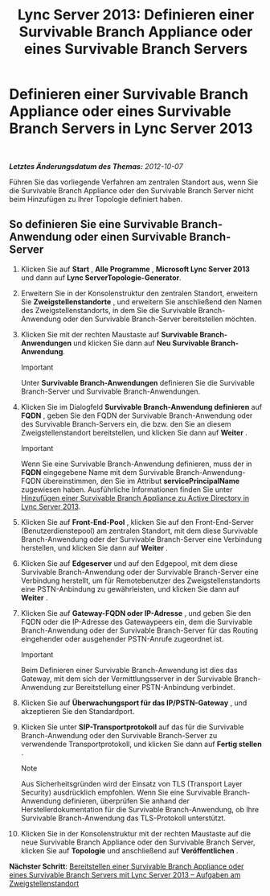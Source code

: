 ﻿---
title: 'Lync Server 2013: Definieren einer Survivable Branch Appliance oder eines Survivable Branch Servers'
TOCTitle: Definieren einer Survivable Branch Appliance oder eines Survivable Branch Servers
ms:assetid: 1f49cfbe-30b3-4600-af15-47cb2f58d18a
ms:mtpsurl: https://technet.microsoft.com/de-de/library/Gg398280(v=OCS.15)
ms:contentKeyID: 49293385
ms.date: 05/19/2016
mtps_version: v=OCS.15
ms.translationtype: HT
---

# Definieren einer Survivable Branch Appliance oder eines Survivable Branch Servers in Lync Server 2013

 

_**Letztes Änderungsdatum des Themas:** 2012-10-07_

Führen Sie das vorliegende Verfahren am zentralen Standort aus, wenn Sie die Survivable Branch Appliance oder den Survivable Branch Server nicht beim Hinzufügen zu Ihrer Topologie definiert haben.

## So definieren Sie eine Survivable Branch-Anwendung oder einen Survivable Branch-Server

1.  Klicken Sie auf **Start** , **Alle Programme** , **Microsoft Lync Server 2013** und dann auf **Lync ServerTopologie-Generator**.

2.  Erweitern Sie in der Konsolenstruktur den zentralen Standort, erweitern Sie **Zweigstellenstandorte** , und erweitern Sie anschließend den Namen des Zweigstellenstandorts, in dem Sie die Survivable Branch-Anwendung oder den Survivable Branch-Server bereitstellen möchten.

3.  Klicken Sie mit der rechten Maustaste auf **Survivable Branch-Anwendungen** und klicken Sie dann auf **Neu Survivable Branch-Anwendung**.
    

    > [!IMPORTANT]
    > Unter <STRONG>Survivable Branch-Anwendungen</STRONG> definieren Sie die Survivable Branch-Server und Survivable Branch-Anwendungen.



4.  Klicken Sie im Dialogfeld **Survivable Branch-Anwendung definieren** auf **FQDN** , geben Sie den FQDN der Survivable Branch-Anwendung oder des Survivable Branch-Servers ein, die bzw. den Sie an diesem Zweigstellenstandort bereitstellen, und klicken Sie dann auf **Weiter** .
    

    > [!IMPORTANT]
    > Wenn Sie eine Survivable Branch-Anwendung definieren, muss der in <STRONG>FQDN</STRONG> eingegebene Name mit dem Survivable Branch-Anwendung-FQDN übereinstimmen, den Sie im Attribut <STRONG>servicePrincipalName</STRONG> zugewiesen haben. Ausführliche Informationen finden Sie unter <A href="lync-server-2013-add-a-survivable-branch-appliance-to-active-directory.md">Hinzufügen einer Survivable Branch Appliance zu Active Directory in Lync Server 2013</A>.



5.  Klicken Sie auf **Front-End-Pool** , klicken Sie auf den Front-End-Server (Benutzerdienstepool) am zentralen Standort, mit dem diese Survivable Branch-Anwendung oder der Survivable Branch-Server eine Verbindung herstellen, und klicken Sie dann auf **Weiter** .

6.  Klicken Sie auf **Edgeserver** und auf den Edgepool, mit dem diese Survivable Branch-Anwendung oder der Survivable Branch-Server eine Verbindung herstellt, um für Remotebenutzer des Zweigstellenstandorts eine PSTN-Anbindung zu gewährleisten, und klicken Sie dann auf **Weiter** .

7.  Klicken Sie auf **Gateway-FQDN oder IP-Adresse** , und geben Sie den FQDN oder die IP-Adresse des Gatewaypeers ein, dem die Survivable Branch-Anwendung oder der Survivable Branch-Server für das Routing eingehender oder ausgehender PSTN-Anrufe zugeordnet ist.
    

    > [!IMPORTANT]
    > Beim Definieren einer Survivable Branch-Anwendung ist dies das Gateway, mit dem sich der Vermittlungsserver in der Survivable Branch-Anwendung zur Bereitstellung einer PSTN-Anbindung verbindet.



8.  Klicken Sie auf **Überwachungsport für das IP/PSTN-Gateway** , und akzeptieren Sie den Standardport.

9.  Klicken Sie unter **SIP-Transportprotokoll** auf das für die Survivable Branch-Anwendung oder den Survivable Branch-Server zu verwendende Transportprotokoll, und klicken Sie dann auf **Fertig stellen** .
    

    > [!NOTE]
    > Aus Sicherheitsgründen wird der Einsatz von TLS (Transport Layer Security) ausdrücklich empfohlen. Wenn Sie eine Survivable Branch-Anwendung definieren, überprüfen Sie anhand der Herstellerdokumentation für die Survivable Branch-Anwendung, ob Ihre Survivable Branch-Anwendung das TLS-Protokoll unterstützt.



10. Klicken Sie in der Konsolenstruktur mit der rechten Maustaste auf die neue Survivable Branch Appliance oder den Survivable Branch Server, klicken Sie auf **Topologie** und anschließend auf **Veröffentlichen** .

**Nächster Schritt**: [Bereitstellen einer Survivable Branch Appliance oder eines Survivable Branch Servers mit Lync Server 2013 – Aufgaben am Zweigstellenstandort](lync-server-2013-deploy-a-survivable-branch-appliance-or-server-branch-site-task.md)


